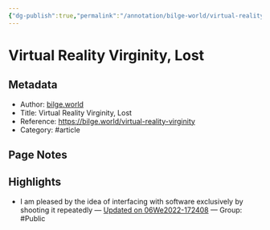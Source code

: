 ```yaml
---
{"dg-publish":true,"permalink":"/annotation/bilge-world/virtual-reality-virginity-lost/","dgHomeLink":true,"dgPassFrontmatter":false}
---
```


# Virtual Reality Virginity, Lost

## Metadata
- Author: [bilge.world]()
- Title: Virtual Reality Virginity, Lost
- Reference: https://bilge.world/virtual-reality-virginity
- Category: #article

## Page Notes


## Highlights
- I am pleased by the idea of interfacing with software exclusively by shooting it repeatedly — [Updated on 06We2022-172408](https://hyp.is/CG4FYPJ6Eeyo5o-C8tctWg/bilge.world/virtual-reality-virginity)  — Group: #Public

